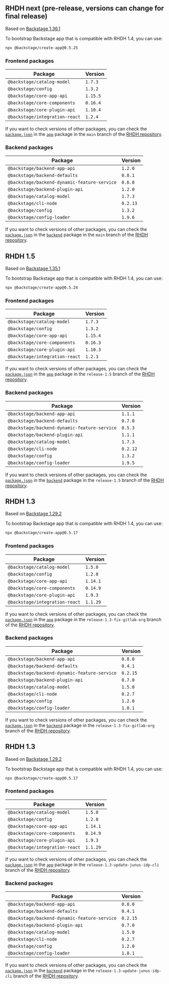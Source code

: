 
## RHDH next (pre-release, versions can change for final release)

<!-- source
https://github.com/redhat-developer/rhdh/blob/main/backstage.json
-->

Based on [Backstage 1.36.1](https://backstage.io/docs/releases/v1.36.0)

To bootstrap Backstage app that is compatible with RHDH 1.4, you can use:

```bash
npx @backstage/create-app@0.5.25
```

### Frontend packages


| **Package**                    | **Version** |
| ------------------------------ | ----------- |
| `@backstage/catalog-model` | `1.7.3` |
| `@backstage/config` | `1.3.2` |
| `@backstage/core-app-api` | `1.15.5` |
| `@backstage/core-components` | `0.16.4` |
| `@backstage/core-plugin-api` | `1.10.4` |
| `@backstage/integration-react` | `1.2.4` |



If you want to check versions of other packages, you can check the 
[`package.json`](https://github.com/redhat-developer/rhdh/blob/main/packages/app/package.json) in the
[`app`](https://github.com/redhat-developer/rhdh/tree/main/packages/app) package 
in the `main` branch of the [RHDH repository](https://github.com/redhat-developer/rhdh/tree/main).

### Backend packages


| **Package**                    | **Version** |
| ------------------------------ | ----------- |
| `@backstage/backend-app-api` | `1.2.0` |
| `@backstage/backend-defaults` | `0.8.1` |
| `@backstage/backend-dynamic-feature-service` | `0.6.0` |
| `@backstage/backend-plugin-api` | `1.2.0` |
| `@backstage/catalog-model` | `1.7.3` |
| `@backstage/cli-node` | `0.2.13` |
| `@backstage/config` | `1.3.2` |
| `@backstage/config-loader` | `1.9.6` |



If you want to check versions of other packages, you can check the
[`package.json`](https://github.com/redhat-developer/rhdh/blob/main/packages/backend/package.json) in the
[`backend`](https://github.com/redhat-developer/rhdh/tree/main/packages/backend) package
in the `main` branch of the [RHDH repository](https://github.com/redhat-developer/rhdh/tree/main).

## RHDH 1.5 

<!-- source
https://github.com/redhat-developer/rhdh/blob/release-1.5/backstage.json
-->

Based on [Backstage 1.35.1](https://backstage.io/docs/releases/v1.35.0)

To bootstrap Backstage app that is compatible with RHDH 1.4, you can use:

```bash
npx @backstage/create-app@0.5.24
```

### Frontend packages


| **Package**                    | **Version** |
| ------------------------------ | ----------- |
| `@backstage/catalog-model` | `1.7.3` |
| `@backstage/config` | `1.3.2` |
| `@backstage/core-app-api` | `1.15.4` |
| `@backstage/core-components` | `0.16.3` |
| `@backstage/core-plugin-api` | `1.10.3` |
| `@backstage/integration-react` | `1.2.3` |



If you want to check versions of other packages, you can check the 
[`package.json`](https://github.com/redhat-developer/rhdh/blob/release-1.5/packages/app/package.json) in the
[`app`](https://github.com/redhat-developer/rhdh/tree/release-1.5/packages/app) package 
in the `release-1.5` branch of the [RHDH repository](https://github.com/redhat-developer/rhdh/tree/release-1.5).

### Backend packages


| **Package**                    | **Version** |
| ------------------------------ | ----------- |
| `@backstage/backend-app-api` | `1.1.1` |
| `@backstage/backend-defaults` | `0.7.0` |
| `@backstage/backend-dynamic-feature-service` | `0.5.3` |
| `@backstage/backend-plugin-api` | `1.1.1` |
| `@backstage/catalog-model` | `1.7.3` |
| `@backstage/cli-node` | `0.2.12` |
| `@backstage/config` | `1.3.2` |
| `@backstage/config-loader` | `1.9.5` |



If you want to check versions of other packages, you can check the
[`package.json`](https://github.com/redhat-developer/rhdh/blob/release-1.5/packages/backend/package.json) in the
[`backend`](https://github.com/redhat-developer/rhdh/tree/release-1.5/packages/backend) package
in the `release-1.5` branch of the [RHDH repository](https://github.com/redhat-developer/rhdh/tree/release-1.5).

## RHDH 1.3 

<!-- source
https://github.com/redhat-developer/rhdh/blob/release-1.3-fix-gitlab-org/backstage.json
-->

Based on [Backstage 1.29.2](https://backstage.io/docs/releases/v1.29.0)

To bootstrap Backstage app that is compatible with RHDH 1.4, you can use:

```bash
npx @backstage/create-app@0.5.17
```

### Frontend packages


| **Package**                    | **Version** |
| ------------------------------ | ----------- |
| `@backstage/catalog-model` | `1.5.0` |
| `@backstage/config` | `1.2.0` |
| `@backstage/core-app-api` | `1.14.1` |
| `@backstage/core-components` | `0.14.9` |
| `@backstage/core-plugin-api` | `1.9.3` |
| `@backstage/integration-react` | `1.1.29` |



If you want to check versions of other packages, you can check the 
[`package.json`](https://github.com/redhat-developer/rhdh/blob/release-1.3-fix-gitlab-org/packages/app/package.json) in the
[`app`](https://github.com/redhat-developer/rhdh/tree/release-1.3-fix-gitlab-org/packages/app) package 
in the `release-1.3-fix-gitlab-org` branch of the [RHDH repository](https://github.com/redhat-developer/rhdh/tree/release-1.3-fix-gitlab-org).

### Backend packages


| **Package**                    | **Version** |
| ------------------------------ | ----------- |
| `@backstage/backend-app-api` | `0.8.0` |
| `@backstage/backend-defaults` | `0.4.1` |
| `@backstage/backend-dynamic-feature-service` | `0.2.15` |
| `@backstage/backend-plugin-api` | `0.7.0` |
| `@backstage/catalog-model` | `1.5.0` |
| `@backstage/cli-node` | `0.2.7` |
| `@backstage/config` | `1.2.0` |
| `@backstage/config-loader` | `1.8.1` |



If you want to check versions of other packages, you can check the
[`package.json`](https://github.com/redhat-developer/rhdh/blob/release-1.3-fix-gitlab-org/packages/backend/package.json) in the
[`backend`](https://github.com/redhat-developer/rhdh/tree/release-1.3-fix-gitlab-org/packages/backend) package
in the `release-1.3-fix-gitlab-org` branch of the [RHDH repository](https://github.com/redhat-developer/rhdh/tree/release-1.3-fix-gitlab-org).

## RHDH 1.3 

<!-- source
https://github.com/redhat-developer/rhdh/blob/release-1.3-update-junus-idp-cli/backstage.json
-->

Based on [Backstage 1.29.2](https://backstage.io/docs/releases/v1.29.0)

To bootstrap Backstage app that is compatible with RHDH 1.4, you can use:

```bash
npx @backstage/create-app@0.5.17
```

### Frontend packages


| **Package**                    | **Version** |
| ------------------------------ | ----------- |
| `@backstage/catalog-model` | `1.5.0` |
| `@backstage/config` | `1.2.0` |
| `@backstage/core-app-api` | `1.14.1` |
| `@backstage/core-components` | `0.14.9` |
| `@backstage/core-plugin-api` | `1.9.3` |
| `@backstage/integration-react` | `1.1.29` |



If you want to check versions of other packages, you can check the 
[`package.json`](https://github.com/redhat-developer/rhdh/blob/release-1.3-update-junus-idp-cli/packages/app/package.json) in the
[`app`](https://github.com/redhat-developer/rhdh/tree/release-1.3-update-junus-idp-cli/packages/app) package 
in the `release-1.3-update-junus-idp-cli` branch of the [RHDH repository](https://github.com/redhat-developer/rhdh/tree/release-1.3-update-junus-idp-cli).

### Backend packages


| **Package**                    | **Version** |
| ------------------------------ | ----------- |
| `@backstage/backend-app-api` | `0.8.0` |
| `@backstage/backend-defaults` | `0.4.1` |
| `@backstage/backend-dynamic-feature-service` | `0.2.15` |
| `@backstage/backend-plugin-api` | `0.7.0` |
| `@backstage/catalog-model` | `1.5.0` |
| `@backstage/cli-node` | `0.2.7` |
| `@backstage/config` | `1.2.0` |
| `@backstage/config-loader` | `1.8.1` |



If you want to check versions of other packages, you can check the
[`package.json`](https://github.com/redhat-developer/rhdh/blob/release-1.3-update-junus-idp-cli/packages/backend/package.json) in the
[`backend`](https://github.com/redhat-developer/rhdh/tree/release-1.3-update-junus-idp-cli/packages/backend) package
in the `release-1.3-update-junus-idp-cli` branch of the [RHDH repository](https://github.com/redhat-developer/rhdh/tree/release-1.3-update-junus-idp-cli).

